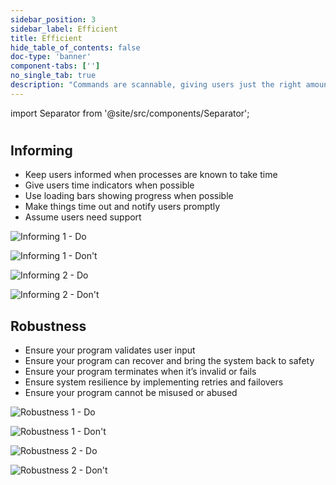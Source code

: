 ```yaml
---
sidebar_position: 3
sidebar_label: Efficient
title: Efficient
hide_table_of_contents: false
doc-type: 'banner'
component-tabs: ['']
no_single_tab: true
description: "Commands are scannable, giving users just the right amount of information at the right time."
---
```


import Separator from '@site/src/components/Separator';

#

## Informing

- Keep users informed when processes are known to take time
- Give users time indicators when possible
- Use loading bars showing progress when possible
- Make things time out and notify users promptly
- Assume users need support

![Informing 1 - Do](https://www.figma.com/design/YSvLeddwfyjLx8G5QWOTCH/Documentation-Visuals?node-id=1035-9127&t=2JP2nlNciwS43htp-1)

![Informing 1 - Don't](https://www.figma.com/design/YSvLeddwfyjLx8G5QWOTCH/Documentation-Visuals?node-id=1035-11427&t=2JP2nlNciwS43htp-1)

<Separator></Separator>

![Informing 2 - Do](https://www.figma.com/design/YSvLeddwfyjLx8G5QWOTCH/Documentation-Visuals?node-id=1035-9130&t=2JP2nlNciwS43htp-1)

![Informing 2 - Don't](https://www.figma.com/design/YSvLeddwfyjLx8G5QWOTCH/Documentation-Visuals?node-id=1035-11430&t=2JP2nlNciwS43htp-1)

## Robustness

- Ensure your program validates user input
- Ensure your program can recover and bring the system back to safety
- Ensure your program terminates when it’s invalid or fails
- Ensure system resilience by implementing retries and failovers
- Ensure your program cannot be misused or abused

![Robustness 1 - Do](https://www.figma.com/design/YSvLeddwfyjLx8G5QWOTCH/Documentation-Visuals?node-id=1035-9133&t=2JP2nlNciwS43htp-1)

![Robustness 1 - Don't](https://www.figma.com/design/YSvLeddwfyjLx8G5QWOTCH/Documentation-Visuals?node-id=1035-11433&t=2JP2nlNciwS43htp-1)

<Separator></Separator>

![Robustness 2 - Do](https://www.figma.com/design/YSvLeddwfyjLx8G5QWOTCH/Documentation-Visuals?node-id=1035-9136&t=2JP2nlNciwS43htp-1)

![Robustness 2 - Don't](https://www.figma.com/design/YSvLeddwfyjLx8G5QWOTCH/Documentation-Visuals?node-id=1035-11436&t=2JP2nlNciwS43htp-1)
